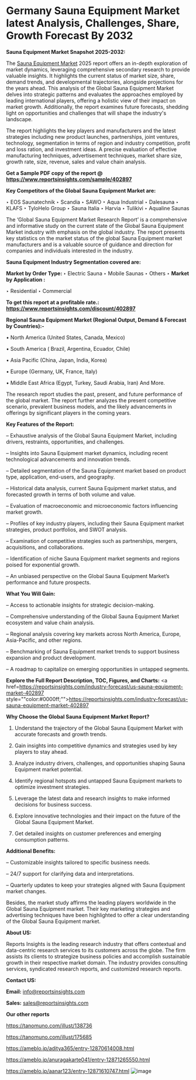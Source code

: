 # Germany Sauna Equipment Market latest Analysis, Challenges, Share, Growth Forecast By 2032

<strong>Sauna Equipment Market Snapshot 2025-2032:</strong>

The <a href=https://www.reportsinsights.com/sample/402897>Sauna Equipment Market</a> 2025 report offers an in-depth exploration of market dynamics, leveraging comprehensive secondary research to provide valuable insights. It highlights the current status of market size, share, demand trends, and developmental trajectories, alongside projections for the years ahead. This analysis of the Global Sauna Equipment Market delves into strategic patterns and evaluates the approaches employed by leading international players, offering a holistic view of their impact on market growth. Additionally, the report examines future forecasts, shedding light on opportunities and challenges that will shape the industry's landscape.

The report highlights the key players and manufacturers and the latest strategies including new product launches, partnerships, joint ventures, technology, segmentation in terms of region and industry competition, profit and loss ration, and investment ideas. A precise evaluation of effective manufacturing techniques, advertisement techniques, market share size, growth rate, size, revenue, sales and value chain analysis.

<strong>Get a Sample PDF copy of the report @ <a href=https://www.reportsinsights.com/sample/402897 style=color:#0000ff;>https://www.reportsinsights.com/sample/402897</a></strong>

<strong>Key Competitors of the Global Sauna Equipment Market are:</strong>

‣ EOS Saunatechnik
‣ Scandia
‣ SAWO
‣ Aqua Industrial
‣ Dalesauna
‣ KLAFS
‣ TyloHelo Group
‣ Sauna Italia
‣ Harvia
‣ Tulikivi
‣ Aqualine Saunas

The ‘Global Sauna Equipment Market Research Report’ is a comprehensive and informative study on the current state of the Global Sauna Equipment Market industry with emphasis on the global industry. The report presents key statistics on the market status of the global Sauna Equipment market manufacturers and is a valuable source of guidance and direction for companies and individuals interested in the industry.

<strong>Sauna Equipment Industry Segmentation covered are:</strong>

<strong>Market by Order Type: </strong>
‣ Electric Sauna
‣ Mobile Saunas
‣ Others
‣ 
<strong>Market by Application :</strong>

‣ Residential
‣ Commercial

<strong>To get this report at a profitable rate.: <a href=https://www.reportsinsights.com/discount/402897 style=color:#0000ff;>https://www.reportsinsights.com/discount/402897</a></strong>

<strong>Regional Sauna Equipment Market (Regional Output, Demand &amp; Forecast by Countries):-</strong>

• North America (United States, Canada, Mexico)

• South America ( Brazil, Argentina, Ecuador, Chile)

• Asia Pacific (China, Japan, India, Korea)

• Europe (Germany, UK, France, Italy)

• Middle East Africa (Egypt, Turkey, Saudi Arabia, Iran) And More.

The research report studies the past, present, and future performance of the global market. The report further analyzes the present competitive scenario, prevalent business models, and the likely advancements in offerings by significant players in the coming years.

<strong>Key Features of the Report:</strong>

– Exhaustive analysis of the Global Sauna Equipment Market, including drivers, restraints, opportunities, and challenges.

– Insights into Sauna Equipment market dynamics, including recent technological advancements and innovation trends.

– Detailed segmentation of the Sauna Equipment market based on product type, application, end-users, and geography.

– Historical data analysis, current Sauna Equipment market status, and forecasted growth in terms of both volume and value.

– Evaluation of macroeconomic and microeconomic factors influencing market growth.

– Profiles of key industry players, including their Sauna Equipment market strategies, product portfolios, and SWOT analysis.

– Examination of competitive strategies such as partnerships, mergers, acquisitions, and collaborations.

– Identification of niche Sauna Equipment market segments and regions poised for exponential growth.

– An unbiased perspective on the Global Sauna Equipment Market’s performance and future prospects.

<strong>What You Will Gain:</strong>

– Access to actionable insights for strategic decision-making.

– Comprehensive understanding of the Global Sauna Equipment Market ecosystem and value chain analysis.

– Regional analysis covering key markets across North America, Europe, Asia-Pacific, and other regions.

– Benchmarking of Sauna Equipment market trends to support business expansion and product development.

– A roadmap to capitalize on emerging opportunities in untapped segments.

<strong>Explore the Full Report Description, TOC, Figures, and Charts:</strong>
<a href=https://reportsinsights.com/industry-forecast/us-sauna-equipment-market-402897 style=""color:#0000ff;"">https://reportsinsights.com/industry-forecast/us-sauna-equipment-market-402897</a>

<strong>Why Choose the Global Sauna Equipment Market Report?</strong>

1. Understand the trajectory of the Global Sauna Equipment Market with accurate forecasts and growth trends.

2. Gain insights into competitive dynamics and strategies used by key players to stay ahead.

3. Analyze industry drivers, challenges, and opportunities shaping Sauna Equipment market potential.

4. Identify regional hotspots and untapped Sauna Equipment markets to optimize investment strategies.

5. Leverage the latest data and research insights to make informed decisions for business success.

6. Explore innovative technologies and their impact on the future of the Global Sauna Equipment Market.

7. Get detailed insights on customer preferences and emerging consumption patterns.

<strong>Additional Benefits:</strong>

– Customizable insights tailored to specific business needs.

– 24/7 support for clarifying data and interpretations.

– Quarterly updates to keep your strategies aligned with Sauna Equipment market changes.

Besides, the market study affirms the leading players worldwide in the Global Sauna Equipment market. Their key marketing strategies and advertising techniques have been highlighted to offer a clear understanding of the Global Sauna Equipment market.

<strong><strong>About US</strong>:</strong>

Reports Insights is the leading research industry that offers contextual and data-centric research services to its customers across the globe. The firm assists its clients to strategize business policies and accomplish sustainable growth in their respective market domain. The industry provides consulting services, syndicated research reports, and customized research reports.

<strong>Contact US:</strong>

<p class=><b>Email:</b> <a href=mailto:info@reportsinsights.com>info@reportsinsights.com</a></p>
<p class=><b>Sales:</b> <a href=mailto:sales@reportsinsights.com>sales@reportsinsights.com</a></p>

<strong>Our other reports</strong>

<a href=https://tanomuno.com/illust/138736>https://tanomuno.com/illust/138736</a>

<a href=https://tanomuno.com/illust/175685>https://tanomuno.com/illust/175685</a>

<a href=https://ameblo.jp/aditya365/entry-12870614008.html>https://ameblo.jp/aditya365/entry-12870614008.html</a>

<a href=https://ameblo.jp/anuragakarte041/entry-12871265550.html>https://ameblo.jp/anuragakarte041/entry-12871265550.html</a>

<a href=https://ameblo.jp/aanar123/entry-12871610747.html>https://ameblo.jp/aanar123/entry-12871610747.html</a>
![image](https://github.com/user-attachments/assets/10c6e97a-b4e6-48ff-b272-cfe458c3b45e)
